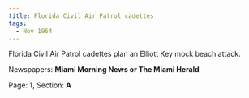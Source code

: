 ```yaml
---  
title: Florida Civil Air Patrol cadettes  
tags:  
  - Nov 1964  
---  
```

  
Florida Civil Air Patrol cadettes plan an Elliott Key mock beach attack.  
  
Newspapers: **Miami Morning News or The Miami Herald**  
  
Page: **1**, Section: **A** 

